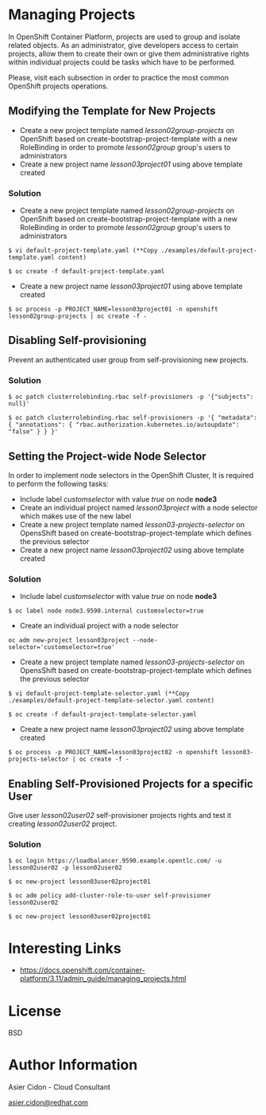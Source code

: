 # Managing Projects

In OpenShift Container Platform, projects are used to group and isolate related objects. As an administrator, give developers access to certain projects, allow them to create their own or give them administrative rights within individual projects could be tasks which have to be performed.

Please, visit each subsection in order to practice the most common OpenShift projects operations.


## Modifying the Template for New Projects

-   Create a new project template named *lesson02group-projects* on OpenShift based on create-bootstrap-project-template with a new RoleBinding in order to promote *lesson02group* group's users to administrators 
-   Create a new project name *lesson03project01* using above template created

### Solution

-   Create a new project template named *lesson02group-projects* on OpenShift based on create-bootstrap-project-template with a new RoleBinding in order to promote *lesson02group* group's users to administrators 

```
$ vi default-project-template.yaml (**Copy ./examples/default-project-template.yaml content)

$ oc create -f default-project-template.yaml
```

-   Create a new project name *lesson03project01* using above template created

```
$ oc process -p PROJECT_NAME=lesson03project01 -n openshift lesson02group-projects | oc create -f -
```

## Disabling Self-provisioning

Prevent an authenticated user group from self-provisioning new projects.

### Solution

```
$ oc patch clusterrolebinding.rbac self-provisioners -p '{"subjects": null}'

$ oc patch clusterrolebinding.rbac self-provisioners -p '{ "metadata": { "annotations": { "rbac.authorization.kubernetes.io/autoupdate": "false" } } }'
```

## Setting the Project-wide Node Selector

In order to implement node selectors in the OpenShift Cluster, It is required to perform the following tasks:

-   Include label *customselector* with value *true* on node **node3**
-   Create an individual project named *lesson03project* with a node selector which makes use of the new label
-   Create a new project template named *lesson03-projects-selector* on OpensShift  based on create-bootstrap-project-template which defines the previous selector
-   Create a new project name *lesson03project02* using above template created

### Solution

-   Include label *customselector* with value *true* on node **node3**
```
$ oc label node node3.9590.internal customselector=true
```

-   Create an individual project with a node selector
```
oc adm new-project lesson03project --node-selector='customselector=true'
```

-   Create a new project template named *lesson03-projects-selector* on OpensShift  based on create-bootstrap-project-template which defines the previous selector

```
$ vi default-project-template-selector.yaml (**Copy ./examples/default-project-template-selector.yaml content)

$ oc create -f default-project-template-selector.yaml
```

-   Create a new project name *lesson03project02* using above template created

```
$ oc process -p PROJECT_NAME=lesson03project02 -n openshift lesson03-projects-selector | oc create -f -
```


## Enabling Self-Provisioned Projects for a specific User

Give user *lesson02user02* self-provisioner projects rights and test it creating *lesson02user02* project.

### Solution

```
$ oc login https://loadbalancer.9590.example.opentlc.com/ -u lesson02user02 -p lesson02user02

$ oc new-project lesson03user02project01

$ oc adm policy add-cluster-role-to-user self-provisioner lesson02user02

$ oc new-project lesson03user02project01

```

# Interesting Links

-   https://docs.openshift.com/container-platform/3.11/admin_guide/managing_projects.html


# License

BSD

# Author Information

 Asier Cidon - Cloud Consultant

 asier.cidon@redhat.com